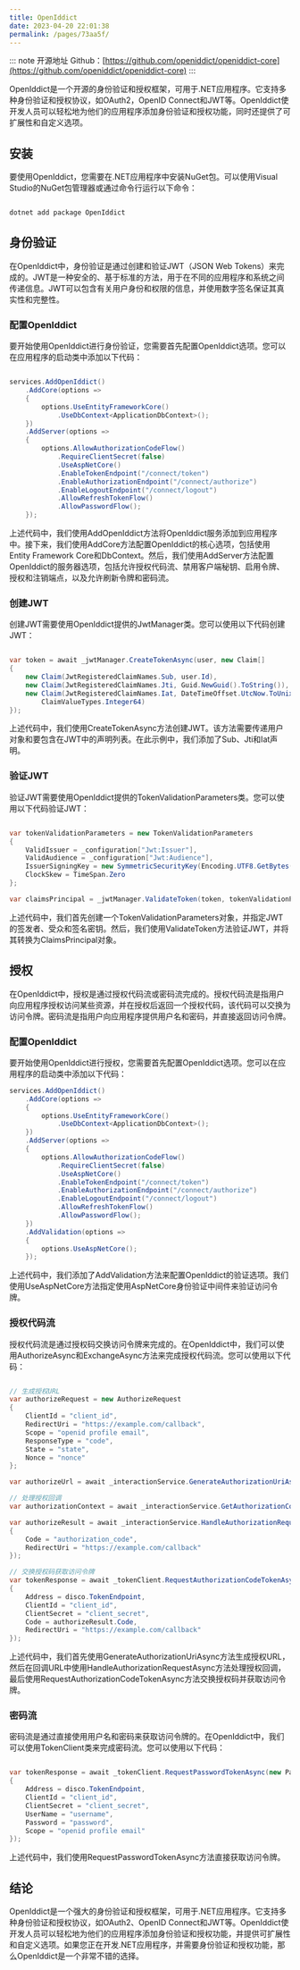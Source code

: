```yaml
---
title: OpenIddict
date: 2023-04-20 22:01:38
permalink: /pages/73aa5f/
---
```

::: note 开源地址
Github：[https://github.com/openiddict/openiddict-core](https://github.com/openiddict/openiddict-core)
:::


OpenIddict是一个开源的身份验证和授权框架，可用于.NET应用程序。它支持多种身份验证和授权协议，如OAuth2，OpenID Connect和JWT等。OpenIddict使开发人员可以轻松地为他们的应用程序添加身份验证和授权功能，同时还提供了可扩展性和自定义选项。
## 安装

要使用OpenIddict，您需要在.NET应用程序中安装NuGet包。可以使用Visual Studio的NuGet包管理器或通过命令行运行以下命令：

```bash

dotnet add package OpenIddict
```


## 身份验证

在OpenIddict中，身份验证是通过创建和验证JWT（JSON Web Tokens）来完成的。JWT是一种安全的、基于标准的方法，用于在不同的应用程序和系统之间传递信息。JWT可以包含有关用户身份和权限的信息，并使用数字签名保证其真实性和完整性。
### 配置OpenIddict

要开始使用OpenIddict进行身份验证，您需要首先配置OpenIddict选项。您可以在应用程序的启动类中添加以下代码：

```csharp

services.AddOpenIddict()
    .AddCore(options =>
    {
        options.UseEntityFrameworkCore()
            .UseDbContext<ApplicationDbContext>();
    })
    .AddServer(options =>
    {
        options.AllowAuthorizationCodeFlow()
            .RequireClientSecret(false)
            .UseAspNetCore()
            .EnableTokenEndpoint("/connect/token")
            .EnableAuthorizationEndpoint("/connect/authorize")
            .EnableLogoutEndpoint("/connect/logout")
            .AllowRefreshTokenFlow()
            .AllowPasswordFlow();
    });
```



上述代码中，我们使用AddOpenIddict方法将OpenIddict服务添加到应用程序中。接下来，我们使用AddCore方法配置OpenIddict的核心选项，包括使用Entity Framework Core和DbContext。然后，我们使用AddServer方法配置OpenIddict的服务器选项，包括允许授权代码流、禁用客户端秘钥、启用令牌、授权和注销端点，以及允许刷新令牌和密码流。
### 创建JWT

创建JWT需要使用OpenIddict提供的JwtManager类。您可以使用以下代码创建JWT：

```csharp

var token = await _jwtManager.CreateTokenAsync(user, new Claim[]
{
    new Claim(JwtRegisteredClaimNames.Sub, user.Id),
    new Claim(JwtRegisteredClaimNames.Jti, Guid.NewGuid().ToString()),
    new Claim(JwtRegisteredClaimNames.Iat, DateTimeOffset.UtcNow.ToUnixTimeSeconds().ToString(),
        ClaimValueTypes.Integer64)
});
```



上述代码中，我们使用CreateTokenAsync方法创建JWT。该方法需要传递用户对象和要包含在JWT中的声明列表。在此示例中，我们添加了Sub、Jti和Iat声明。
### 验证JWT

验证JWT需要使用OpenIddict提供的TokenValidationParameters类。您可以使用以下代码验证JWT：

```csharp

var tokenValidationParameters = new TokenValidationParameters
{
    ValidIssuer = _configuration["Jwt:Issuer"],
    ValidAudience = _configuration["Jwt:Audience"],
    IssuerSigningKey = new SymmetricSecurityKey(Encoding.UTF8.GetBytes(_configuration["Jwt:Key"])),
    ClockSkew = TimeSpan.Zero
};

var claimsPrincipal = _jwtManager.ValidateToken(token, tokenValidationParameters);

```

上述代码中，我们首先创建一个TokenValidationParameters对象，并指定JWT的签发者、受众和签名密钥。然后，我们使用ValidateToken方法验证JWT，并将其转换为ClaimsPrincipal对象。

## 授权

在OpenIddict中，授权是通过授权代码流或密码流完成的。授权代码流是指用户向应用程序授权访问某些资源，并在授权后返回一个授权代码，该代码可以交换为访问令牌。密码流是指用户向应用程序提供用户名和密码，并直接返回访问令牌。

### 配置OpenIddict

要开始使用OpenIddict进行授权，您需要首先配置OpenIddict选项。您可以在应用程序的启动类中添加以下代码：

```csharp
services.AddOpenIddict()
    .AddCore(options =>
    {
        options.UseEntityFrameworkCore()
            .UseDbContext<ApplicationDbContext>();
    })
    .AddServer(options =>
    {
        options.AllowAuthorizationCodeFlow()
            .RequireClientSecret(false)
            .UseAspNetCore()
            .EnableTokenEndpoint("/connect/token")
            .EnableAuthorizationEndpoint("/connect/authorize")
            .EnableLogoutEndpoint("/connect/logout")
            .AllowRefreshTokenFlow()
            .AllowPasswordFlow();
    })
    .AddValidation(options =>
    {
        options.UseAspNetCore();
    });
```



上述代码中，我们添加了AddValidation方法来配置OpenIddict的验证选项。我们使用UseAspNetCore方法指定使用AspNetCore身份验证中间件来验证访问令牌。
### 授权代码流

授权代码流是通过授权码交换访问令牌来完成的。在OpenIddict中，我们可以使用AuthorizeAsync和ExchangeAsync方法来完成授权代码流。您可以使用以下代码：

```csharp

// 生成授权URL
var authorizeRequest = new AuthorizeRequest
{
    ClientId = "client_id",
    RedirectUri = "https://example.com/callback",
    Scope = "openid profile email",
    ResponseType = "code",
    State = "state",
    Nonce = "nonce"
};

var authorizeUrl = await _interactionService.GenerateAuthorizationUriAsync(authorizeRequest);

// 处理授权回调
var authorizationContext = await _interactionService.GetAuthorizationContextAsync(returnUrl);

var authorizeResult = await _interactionService.HandleAuthorizationRequestAsync(authorizationContext, new AuthorizeRequest
{
    Code = "authorization_code",
    RedirectUri = "https://example.com/callback"
});

// 交换授权码获取访问令牌
var tokenResponse = await _tokenClient.RequestAuthorizationCodeTokenAsync(new AuthorizationCodeTokenRequest
{
    Address = disco.TokenEndpoint,
    ClientId = "client_id",
    ClientSecret = "client_secret",
    Code = authorizeResult.Code,
    RedirectUri = "https://example.com/callback"
});
```



上述代码中，我们首先使用GenerateAuthorizationUriAsync方法生成授权URL，然后在回调URL中使用HandleAuthorizationRequestAsync方法处理授权回调，最后使用RequestAuthorizationCodeTokenAsync方法交换授权码并获取访问令牌。
### 密码流

密码流是通过直接使用用户名和密码来获取访问令牌的。在OpenIddict中，我们可以使用TokenClient类来完成密码流。您可以使用以下代码：

```csharp

var tokenResponse = await _tokenClient.RequestPasswordTokenAsync(new PasswordTokenRequest
{
    Address = disco.TokenEndpoint,
    ClientId = "client_id",
    ClientSecret = "client_secret",
    UserName = "username",
    Password = "password",
    Scope = "openid profile email"
});
```



上述代码中，我们使用RequestPasswordTokenAsync方法直接获取访问令牌。
## 结论

OpenIddict是一个强大的身份验证和授权框架，可用于.NET应用程序。它支持多种身份验证和授权协议，如OAuth2、OpenID Connect和JWT等。OpenIddict使开发人员可以轻松地为他们的应用程序添加身份验证和授权功能，并提供可扩展性和自定义选项。如果您正在开发.NET应用程序，并需要身份验证和授权功能，那么OpenIddict是一个非常不错的选择。
